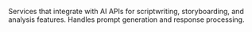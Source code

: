 Services that integrate with AI APIs for scriptwriting, storyboarding, and analysis features. Handles prompt generation and response processing.
